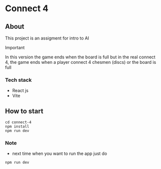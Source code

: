# Connect 4

## About

This project is an assigment for intro to AI

> [!IMPORTANT]
> In this version the game ends when the board is full
but in the real connect 4, the game ends when a player connect 4 chesmen (discs) or the board is full

### Tech stack

- React js
- Vite

## How to start

```
cd connect-4
npm install
npm run dev
```

### Note
- next time when you want to run the app just do
```
npm run dev
```
